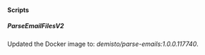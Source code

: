 
#### Scripts

##### ParseEmailFilesV2

Updated the Docker image to: *demisto/parse-emails:1.0.0.117740*.
